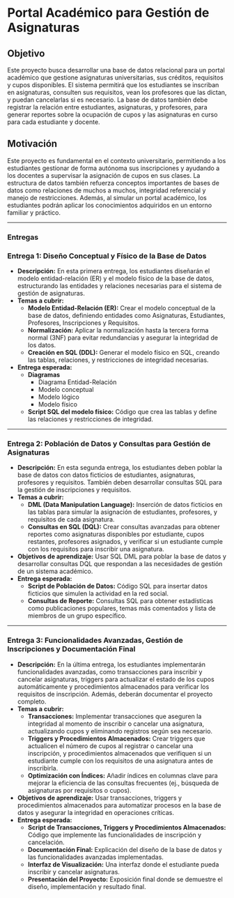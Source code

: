 # Portal Académico para Gestión de Asignaturas

## **Objetivo**

Este proyecto busca desarrollar una base de datos relacional para un portal académico que gestione asignaturas universitarias, sus créditos, requisitos y cupos disponibles. El sistema permitirá que los estudiantes se inscriban en asignaturas, consulten sus requisitos, vean los profesores que las dictan, y puedan cancelarlas si es necesario. La base de datos también debe registrar la relación entre estudiantes, asignaturas, y profesores, para generar reportes sobre la ocupación de cupos y las asignaturas en curso para cada estudiante y docente.

## **Motivación**

Este proyecto es fundamental en el contexto universitario, permitiendo a los estudiantes gestionar de forma autónoma sus inscripciones y ayudando a los docentes a supervisar la asignación de cupos en sus clases. La estructura de datos también refuerza conceptos importantes de bases de datos como relaciones de muchos a muchos, integridad referencial y manejo de restricciones. Además, al simular un portal académico, los estudiantes podrán aplicar los conocimientos adquiridos en un entorno familiar y práctico.

---

### Entregas

### **Entrega 1: Diseño Conceptual y Físico de la Base de Datos**

- **Descripción:** En esta primera entrega, los estudiantes diseñarán el modelo entidad-relación (ER) y el modelo físico de la base de datos, estructurando las entidades y relaciones necesarias para el sistema de gestión de asignaturas.
- **Temas a cubrir:**
    - **Modelo Entidad-Relación (ER):** Crear el modelo conceptual de la base de datos, definiendo entidades como Asignaturas, Estudiantes, Profesores, Inscripciones y Requisitos.
    - **Normalización:** Aplicar la normalización hasta la tercera forma normal (3NF) para evitar redundancias y asegurar la integridad de los datos.
    - **Creación en SQL (DDL):** Generar el modelo físico en SQL, creando las tablas, relaciones, y restricciones de integridad necesarias.
- **Entrega esperada:**
    - **Diagramas**
        - Diagrama Entidad-Relación
        - Modelo conceptual
        - Modelo lógico
        - Modelo físico
    - **Script SQL del modelo físico:** Código que crea las tablas y define las relaciones y restricciones de integridad.

---

### **Entrega 2: Población de Datos y Consultas para Gestión de Asignaturas**

- **Descripción:** En esta segunda entrega, los estudiantes deben poblar la base de datos con datos ficticios de estudiantes, asignaturas, profesores y requisitos. También deben desarrollar consultas SQL para la gestión de inscripciones y requisitos.
- **Temas a cubrir:**
    - **DML (Data Manipulation Language):** Inserción de datos ficticios en las tablas para simular la asignación de estudiantes, profesores, y requisitos de cada asignatura.
    - **Consultas en SQL (DQL):** Crear consultas avanzadas para obtener reportes como asignaturas disponibles por estudiante, cupos restantes, profesores asignados, y verificar si un estudiante cumple con los requisitos para inscribir una asignatura.
- **Objetivos de aprendizaje:** Usar SQL DML para poblar la base de datos y desarrollar consultas DQL que respondan a las necesidades de gestión de un sistema académico.
- **Entrega esperada:**
    - **Script de Población de Datos:** Código SQL para insertar datos ficticios que simulen la actividad en la red social.
    - **Consultas de Reporte:** Consultas SQL para obtener estadísticas como publicaciones populares, temas más comentados y lista de miembros de un grupo específico.

---

### **Entrega 3: Funcionalidades Avanzadas, Gestión de Inscripciones y Documentación Final**

- **Descripción:** En la última entrega, los estudiantes implementarán funcionalidades avanzadas, como transacciones para inscribir y cancelar asignaturas, triggers para actualizar el estado de los cupos automáticamente y procedimientos almacenados para verificar los requisitos de inscripción. Además, deberán documentar el proyecto completo.
- **Temas a cubrir:**
    - **Transacciones:** Implementar transacciones que aseguren la integridad al momento de inscribir o cancelar una asignatura, actualizando cupos y eliminando registros según sea necesario.
    - **Triggers y Procedimientos Almacenados:** Crear triggers que actualicen el número de cupos al registrar o cancelar una inscripción, y procedimientos almacenados que verifiquen si un estudiante cumple con los requisitos de una asignatura antes de inscribirla.
    - **Optimización con Índices:** Añadir índices en columnas clave para mejorar la eficiencia de las consultas frecuentes (ej., búsqueda de asignaturas por requisitos o cupos).
- **Objetivos de aprendizaje:** Usar transacciones, triggers y procedimientos almacenados para automatizar procesos en la base de datos y asegurar la integridad en operaciones críticas.
- **Entrega esperada:**
    - **Script de Transacciones, Triggers y Procedimientos Almacenados:** Código que implemente las funcionalidades de inscripción y cancelación.
    - **Documentación Final:** Explicación del diseño de la base de datos y las funcionalidades avanzadas implementadas.
    - **Interfaz de Visualización:** Una interfaz donde el estudiante pueda inscribir y cancelar asignaturas.
    - **Presentación del Proyecto:** Exposición final donde se demuestre el diseño, implementación y resultado final.